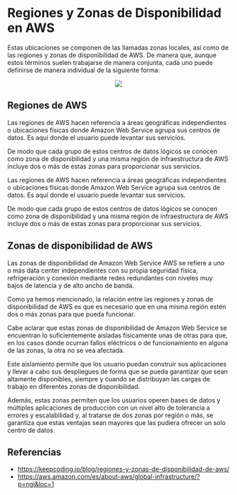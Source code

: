 # Regiones y Zonas de Disponibilidad en AWS

Estas ubicaciones se componen de las llamadas zonas locales, así como de las regiones y zonas de disponibilidad de AWS. De manera que, aunque estos términos suelen trabajarse de manera conjunta, cada uno puede definirse de manera individual de la siguiente forma:

<p align="center">
  <img src="https://github.com/dimasx010/knowledge/assets/105082657/c32efc96-f935-4e63-ab99-9ceaf3e24e8c">
</p>

## Regiones de AWS

Las regiones de AWS hacen referencia a áreas geográficas independientes o ubicaciones físicas donde Amazon Web Service agrupa sus centros de datos. Es aquí donde el usuario puede levantar sus servicios.

De modo que cada grupo de estos centros de datos lógicos se conocen como zona de disponibilidad y una misma región de infraestructura de AWS incluye dos o más de estas zonas para proporcionar sus servicios.

Las regiones de AWS hacen referencia a áreas geográficas independientes o ubicaciones físicas donde Amazon Web Service agrupa sus centros de datos. Es aquí donde el usuario puede levantar sus servicios.

De modo que cada grupo de estos centros de datos lógicos se conocen como zona de disponibilidad y una misma región de infraestructura de AWS incluye dos o más de estas zonas para proporcionar sus servicios.

## Zonas de disponibilidad de AWS

Las zonas de disponibilidad de Amazon Web Service AWS se refiere a uno o más data center independientes con su propia seguridad física, refrigeración y conexión mediante redes redundantes con niveles muy bajos de latencia y de alto ancho de banda.

Como ya hemos mencionado, la relación entre las regiones y zonas de disponibilidad de AWS es que es necesario que en una misma región estén dos o más zonas para que pueda funcionar.

Cabe aclarar que estas zonas de disponibilidad de Amazon Web Service se encuentran lo suficientemente aisladas físicamente unas de otras para que, en los casos donde ocurran fallos eléctricos o de funcionamiento en alguna de las zonas, la otra no se vea afectada.

Este aislamiento permite que los usuario puedan construir sus aplicaciones y llevar a cabo sus despliegues de forma que se pueda garantizar que sean altamente disponibles, siempre y cuando se distribuyan las cargas de trabajo en diferentes zonas de disponibilidad.

Además, estas zonas permiten que los usuarios operen bases de datos y múltiples aplicaciones de producción con un nivel alto de tolerancia a errores y escalabilidad y, al tratarse de dos zonas por región o más, se garantiza que estas ventajas sean mayores que las pudiera ofrecer un solo centro de datos.

## Referencias
- https://keepcoding.io/blog/regiones-y-zonas-de-disponibilidad-de-aws/
- https://aws.amazon.com/es/about-aws/global-infrastructure/?p=ngi&loc=1

